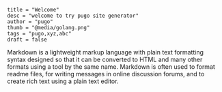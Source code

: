 ```xyz
title = "Welcome"
desc = "welcome to try pugo site generator"
author = "pugo"
thumb = "@media/golang.png"
tags = "pugo,xyz,abc"
draft = false
```

Markdown is a lightweight markup language with plain text formatting syntax designed
so that it can be converted to HTML and many other formats using a tool by the same name.
Markdown is often used to format readme files, for writing messages in online discussion forums,
and to create rich text using a plain text editor.
